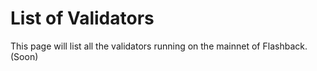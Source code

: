 # List of Validators

This page will list all the validators running on the mainnet of Flashback. (Soon)
